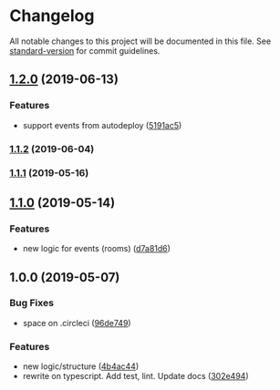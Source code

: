 # Changelog

All notable changes to this project will be documented in this file. See [standard-version](https://github.com/conventional-changelog/standard-version) for commit guidelines.

## [1.2.0](https://github.com/uRepairPC/websocket/compare/v1.1.2...v1.2.0) (2019-06-13)


### Features

* support events from autodeploy ([5191ac5](https://github.com/uRepairPC/websocket/commit/5191ac5))



### [1.1.2](https://github.com/uRepairPC/websocket/compare/v1.1.1...v1.1.2) (2019-06-04)



### [1.1.1](https://github.com/uRepairPC/websocket/compare/v1.1.0...v1.1.1) (2019-05-16)



## [1.1.0](https://github.com/uRepairPC/websocket/compare/v1.0.0...v1.1.0) (2019-05-14)


### Features

* new logic for events (rooms) ([d7a81d6](https://github.com/uRepairPC/websocket/commit/d7a81d6))



## 1.0.0 (2019-05-07)


### Bug Fixes

* space on .circleci ([96de749](https://github.com/uRepairPC/websocket/commit/96de749))


### Features

* new logic/structure ([4b4ac44](https://github.com/uRepairPC/websocket/commit/4b4ac44))
* rewrite on typescript. Add test, lint. Update docs ([302e494](https://github.com/uRepairPC/websocket/commit/302e494))
